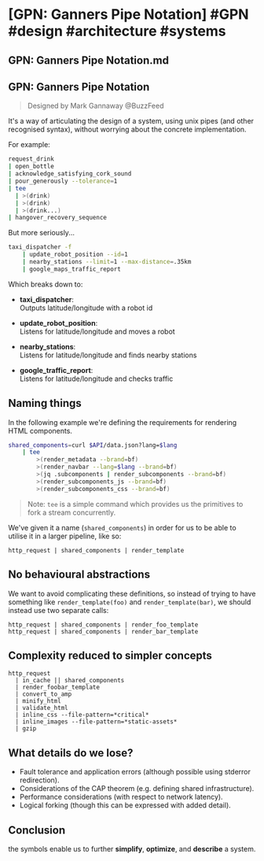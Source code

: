 # [GPN: Ganners Pipe Notation] #GPN #design #architecture #systems

## GPN: Ganners Pipe Notation.md

## GPN: Ganners Pipe Notation

> Designed by Mark Gannaway @BuzzFeed

It's a way of articulating the design of a system, using unix pipes (and other recognised syntax), without worrying about the concrete implementation.

For example:

```bash
request_drink
| open_bottle
| acknowledge_satisfying_cork_sound
| pour_generously --tolerance=1
| tee
  | >(drink)
  | >(drink)
  | >(drink...)
| hangover_recovery_sequence
```

But more seriously...

```bash
taxi_dispatcher -f 
    | update_robot_position --id=1
    | nearby_stations --limit=1 --max-distance=.35km
    | google_maps_traffic_report
```

Which breaks down to:

- **taxi_dispatcher**:  
  Outputs latitude/longitude with a robot id  

- **update_robot_position**:  
  Listens for latitude/longitude and moves a robot

- **nearby_stations**:  
  Listens for latitude/longitude and finds nearby stations

- **google_traffic_report**:  
  Listens for latitude/longitude and checks traffic
  
## Naming things

In the following example we're defining the requirements for rendering HTML components.

```bash
shared_components=curl $API/data.json?lang=$lang
    | tee
        >(render_metadata --brand=bf)
        >(render_navbar --lang=$lang --brand=bf)
        >(jq .subcomponents | render_subcomponents --brand=bf)
        >(render_subcomponents_js --brand=bf)
        >(render_subcomponents_css --brand=bf)
```

> Note: `tee` is a simple command which provides us the primitives to fork a stream concurrently.

We've given it a name (`shared_components`) in order for us to be able to utilise it in a larger pipeline, like so:

```
http_request | shared_components | render_template
```

## No behavioural abstractions

We want to avoid complicating these definitions, so instead of trying to have something like `render_template(foo)` and `render_template(bar)`, we should instead use two separate calls:

```
http_request | shared_components | render_foo_template
http_request | shared_components | render_bar_template
```

## Complexity reduced to simpler concepts

```
http_request
  | in_cache || shared_components
  | render_foobar_template
  | convert_to_amp
  | minify_html
  | validate_html
  | inline_css --file-pattern=*critical*
  | inline_images --file-pattern=*static-assets*
  | gzip
```

## What details do we lose?

- Fault tolerance and application errors (although possible using stderror redirection).
- Considerations of the CAP theorem (e.g. defining shared infrastructure).
- Performance considerations (with respect to network latency).
- Logical forking (though this can be expressed with added detail).

## Conclusion

the symbols enable us to further **simplify**, **optimize**, and **describe** a system.

